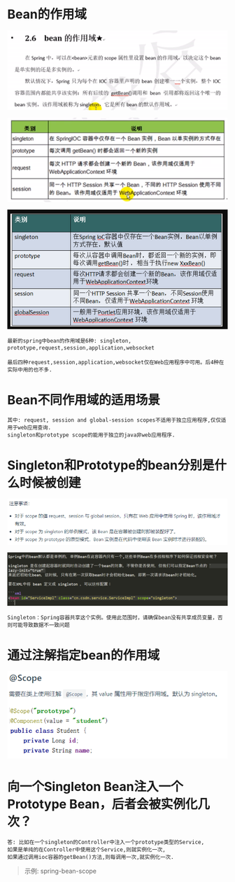 # Bean的作用域

![](../../pics/bean的作用域01.png)

![](../../pics/bean的作用域02.png)

![](../../pics/SpringBeanScope.png)

    最新的spring中bean的作用域是6种: singleton, prototype,request,session,application,websocket
    
    最后四种request,session,application,websocket仅在Web应用程序中可用。后4种在实际中用的也不多.

# Bean不同作用域的适用场景

    其中: request, session and global-session scopes不适用于独立应用程序,仅仅适用于web应用查询.
    singleton和prototype scope的能用于独立的java非web应用程序.

# Singleton和Prototype的bean分别是什么时候被创建

![](../../pics/SpringBeanScope02.png)

![](../../pics/SpringBeanScope03.png)

    Singleton：Spring容器共享这个实例。使用此范围时，请确保bean没有共享成员变量，否则可能导致数据不一致问题

# 通过注解指定bean的作用域

![](../../pics/Scope注解.png)

# 向一个Singleton Bean注入一个Prototype Bean，后者会被实例化几次？

    答: 比如在一个singleton的Controller中注入一个prototype类型的Service,
    如果是单纯的在Controller中使用这个Service,则就实例化一次, 
    如果通过调用ioc容器的getBean()方法,则每调用一次,就实例化一次.
    
>示例: spring-bean-scope    